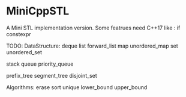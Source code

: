 # MiniCppSTL

A Mini STL implementation version. 
Some featrues need C++17 like : if constexpr


TODO: 
DataStructure:
  deque
  list
  forward_list
  map
  unordered_map
  set
  unordered_set

  stack
  queue
  priority_queue

  prefix_tree
  segment_tree
  disjoint_set
  

Algorithms:
  erase
  sort
  unique
  lower_bound
  upper_bound


  
